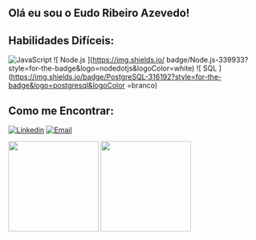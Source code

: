 ##  Olá eu sou o Eudo Ribeiro Azevedo!

##  Habilidades Difíceis:
![ JavaScript ](https://img.shields.io/badge/JavaScript-323330?style=for-the-badge&logo=javascript&logoColor=F7DF1E) ![ Node.js ](https://img.shields.io/ badge/Node.js-339933?style=for-the-badge&logo=nodedotjs&logoColor=white) ![ SQL ](https://img.shields.io/badge/PostgreSQL-316192?style=for-the-badge&logo=postgresql&logoColor =branco)

##  Como me Encontrar:
[![ Linkedin ](https://img.shields.io/badge/LinkedIn-0077B5?style=for-the-badge&logo=linkedin&logoColor=white)](https:/https://www.linkedin.com/in/eudo-azevedo/)
[![ Email ](https://img.shields.io/badge/Gmail-D14836?style=for-the-badge&logo=gmail&logoColor=white)](mailto:matheus.seixas4825@gmail.com)




<div align="center
            
  <a href="https://github.com/eudoazevedo">
  <img height="180em" src="https://github-readme-stats.vercel.app/api?username=eudoazevedo&show_icons=true&theme=dracula&include_all_commits=true&count_private=true"/>
  <img height="180em" src="https://github-readme-stats.vercel.app/api/top-langs/?username=eudoazevedo&layout=compact&langs_count=7&theme=dracula"/>
</div>
